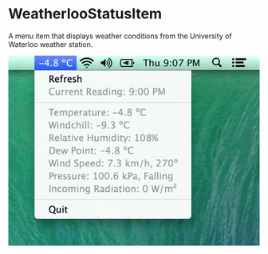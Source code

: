 WeatherlooStatusItem
====================

A menu item that displays weather conditions from the University of Waterloo weather station.

![Screenshot](WeatherlooStatusItemScreenshot.png)
